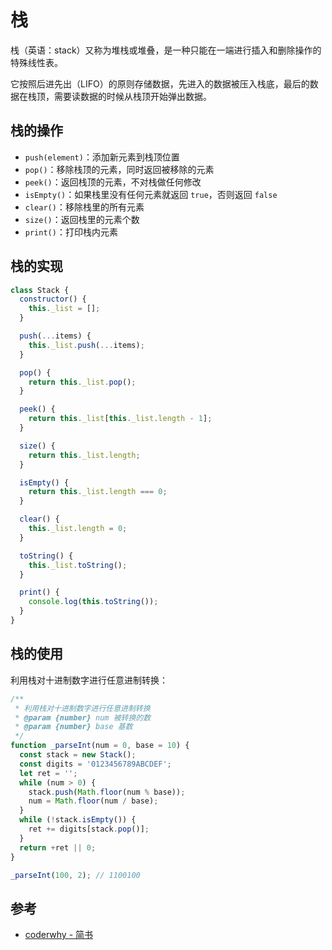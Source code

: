 # 栈

栈（英语：stack）又称为堆栈或堆叠，是一种只能在一端进行插入和删除操作的特殊线性表。

它按照后进先出（LIFO）的原则存储数据，先进入的数据被压入栈底，最后的数据在栈顶，需要读数据的时候从栈顶开始弹出数据。

## 栈的操作

- `push(element)`：添加新元素到栈顶位置
- `pop()`：移除栈顶的元素，同时返回被移除的元素
- `peek()`：返回栈顶的元素，不对栈做任何修改
- `isEmpty()`：如果栈里没有任何元素就返回 `true`，否则返回 `false`
- `clear()`：移除栈里的所有元素
- `size()`：返回栈里的元素个数
- `print()`：打印栈内元素

## 栈的实现

```javascript
class Stack {
  constructor() {
    this._list = [];
  }

  push(...items) {
    this._list.push(...items);
  }

  pop() {
    return this._list.pop();
  }

  peek() {
    return this._list[this._list.length - 1];
  }

  size() {
    return this._list.length;
  }

  isEmpty() {
    return this._list.length === 0;
  }

  clear() {
    this._list.length = 0;
  }

  toString() {
    this._list.toString();
  }

  print() {
    console.log(this.toString());
  }
}
```

## 栈的使用

利用栈对十进制数字进行任意进制转换：

```javascript
/**
 * 利用栈对十进制数字进行任意进制转换
 * @param {number} num 被转换的数
 * @param {number} base 基数
 */
function _parseInt(num = 0, base = 10) {
  const stack = new Stack();
  const digits = '0123456789ABCDEF';
  let ret = '';
  while (num > 0) {
    stack.push(Math.floor(num % base));
    num = Math.floor(num / base);
  }
  while (!stack.isEmpty()) {
    ret += digits[stack.pop()];
  }
  return +ret || 0;
}

_parseInt(100, 2); // 1100100
```

## 参考

- [coderwhy - 简书](https://www.jianshu.com/u/02cd0bc8c45e)
